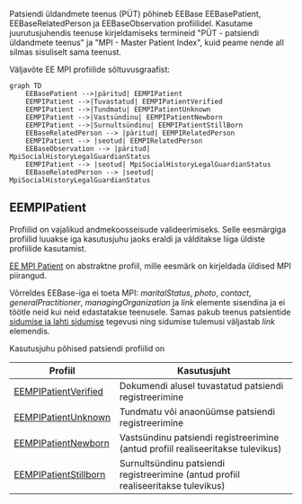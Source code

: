 Patsiendi üldandmete teenus (PÜT) põhineb EEBase EEBasePatient, EEBaseRelatedPerson ja EEBaseObservation profiilidel.
Kasutame juurutusjuhendis teenuse kirjeldamiseks termineid "PÜT - patsiendi üldandmete teenus" ja "MPI - Master Patient Index", kuid peame nende all silmas sisuliselt sama teenust.

Väljavõte EE MPI profiilide sõltuvusgraafist:
```mermaid
graph TD
    EEBasePatient -->|päritud| EEMPIPatient
    EEMPIPatient -->|Tuvastatud| EEMPIPatientVerified
    EEMPIPatient -->|Tundmatu| EEMPIPatientUnknown
    EEMPIPatient -->|Vastsündinu| EEMPIPatientNewborn
    EEMPIPatient -->|Surnultsündinu| EEMPIPatientStillBorn
    EEBaseRelatedPerson --> |päritud| EEMPIRelatedPerson
    EEMPIPatient --> |seotud| EEMPIRelatedPerson
    EEBaseObservation --> |päritud| MpiSocialHistoryLegalGuardianStatus
    EEMPIPatient --> |seotud| MpiSocialHistoryLegalGuardianStatus
    EEBaseRelatedPerson --> |seotud| MpiSocialHistoryLegalGuardianStatus
```

## EEMPIPatient
Profiilid on vajalikud andmekoosseisude valideerimiseks. Selle eesmärgiga profiilid luuakse iga kasutusjuhu jaoks eraldi ja välditakse liiga üldiste profiilide kasutamist.

[EE MPI Patient](StructureDefinition-ee-mpi-patient.html) on abstraktne profiil, mille eesmärk on kirjeldada üldised MPI piirangud.

Võrreldes EEBase-iga ei toeta MPI: *maritalStatus*, *photo*, *contact*, *generalPractitioner*, *managingOrganization*	ja *link* elemente sisendina ja ei töötle neid kui neid edastatakse teenusele.
Samas pakub teenus patsientide [sidumise ja lahti sidumise](link.html) tegevusi ning sidumise tulemusi väljastab *link* elemendis.

Kasutusjuhu põhised patsiendi profiilid on 

| Profiil  | Kasutusjuht |
|---|---|
| [EEMPIPatientVerified](StructureDefinition-ee-mpi-patient-verified.html) | Dokumendi alusel tuvastatud patsiendi registreerimine |
| [EEMPIPatientUnknown](StructureDefinition-ee-mpi-patient-unknown.html) | Tundmatu või anaonüümse patsiendi registreerimine |
| [EEMPIPatientNewborn](StructureDefinition-ee-mpi-patient-newborn.html) | Vastsündinu patsiendi registreerimine (antud profiil realiseeritakse tulevikus) |
| [EEMPIPatientStillborn](StructureDefinition-ee-mpi-patient-stillborn.html) | Surnultsündinu patsiendi registreerimine (antud profiil realiseeritakse tulevikus) |

